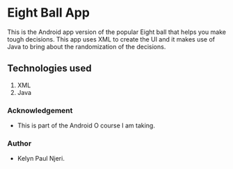 # Eight Ball App
This is the Android app version of the popular Eight ball that helps you make tough decisions. This app uses XML to create the UI and it makes use of Java to bring about the randomization of the decisions.

## Technologies used
1. XML
2. Java

### Acknowledgement
- This is part of the Android O course I am taking.

### Author
- Kelyn Paul Njeri.
